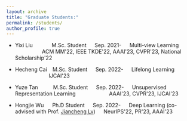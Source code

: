 ```yaml
---
layout: archive
title: "Graduate Students:"
permalink: /students/
author_profile: true
---
```

* Yixi Liu &#8195; &#8195; &#8194; M.Sc. Student &#8195; Sep. 2021- &#8195; Multi-view Learning &#8195; &#8195; &#8195; &#8195; &#8195; &#8195; ACM MM'22, IEEE TKDE'22, AAAI'23, CVPR'23, National Scholarship'22 
* Hecheng Cai &#8194; M.Sc. Student &#8195; Sep. 2022- &#8195; Lifelong Learning &#8195; &#8195; &#8195; &#8195; &#8195; &#8195; &#8195; IJCAI'23
* Yuze Tan &#8195; &#8194; &#160; M.Sc. Student &#8195; Sep. 2022- &#8195; Unsupervised Representation Learning&#8195; &#8195; &#8195; &#8195; &#8195; AAAI'23, CVPR'23, IJCAI'23
* Hongjie Wu &#8194; &#160; Ph.D Student &#8195; Sep. 2022- &#8195; Deep Learning (co-advised with Prof. [Jiancheng Lv](https://cs.scu.edu.cn/info/1303/13767.htm)) &#8195; NeurIPS'22, PR'23, AAAI'23


 

  <!--
&#160; 空一格
&#8194; 空两格
&#8195; 空四格
注意：不要漏掉分号
-->
